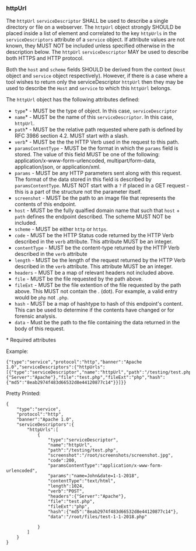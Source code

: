 ### httpUrl

The `httpUrl` `serviceDescriptor` SHALL be used to describe a single directory or file on a webserver. The `httpUrl` object strongly SHOULD be placed inside a list of element and correlated to the key `httpUrls` in the `serviceDescriptors` attribute of a `service` object. If attribute values are not known, they MUST NOT be included unless specified otherwise in the description below. The `httpUrl` `serviceDescriptor` MAY be used to describe both HTTPS and HTTP protocol.

Both the `host` and `scheme` fields SHOULD be derived from the context (`Host` object and `service` object respectively). However, if there is a case where a tool wishes to return only the serviceDescriptor `httpUrl` then they may be used to describe the `Host` and `service` to which this `httpUrl` belongs. 

The `httpUrl` object has the following attributes defined:
* `type`* - MUST be the type of object. In this case, `serviceDescriptor`
* `name`* - MUST be the name of this `serviceDescriptor`. In this case, `httpUrl`.
* `path`* - MUST be the relative path requested where path is defined by RFC 3986 section 4.2. MUST start with a slash.
* `verb`* - MUST be the the HTTP Verb used in the request to this path.
* `paramsContentType` - MUST be the format in which the `params` field is stored. The value of this field MUST be one of the following: application/x-www-form-urlencoded, multipart/form-data, application/json, or application/xml. 
* `params` - MUST be any HTTP parameters sent along with this request. The format of the data stored in this field is described by `paramsContentType`. MUST NOT start with a `?` if placed in a GET request - this is a part of the structure not the parameter itself.
* `screenshot` - MUST be the path to an image file that represents the contents of this endpoint.
* `host` - MUST be the fully qualfied domain name that such that `host` + `path` defines the endpoint described. The scheme MUST NOT be included.
* `scheme` - MUST be either `http` or `https`. 
* `code` - MUST be the HTTP Status code returned by the HTTP Verb described in the `verb` attribute. This attribute MUST be an integer. 
* `contentType` - MUST be the content-type returned by  the HTTP Verb described in the `verb` attribute
* `length` - MUST be the length of the request returned by the HTTP Verb described in the `verb` attribute. This attribute MUST be an integer. 
* `headers` - MUST be a map of relevant headers not included above.
* `file` - MUST be the file requested by the path above.
* `fileExt` - MUST be the file extention of the file requested by the path above. This MUST not contain the . (dot). For example, a valid entry would be `php` not `.php`.
* `hash` - MUST be a map of hashtype to hash of this endpoint's content. This can be used to determine if the contents have changed or for forensic analysis.
* `data` - Must be the path to the file containing the data returned in the body of this request. 

\* Required attributes

Example:
```
{"type":"service","protocol":"http","banner":"Apache 1.0","serviceDescriptors":{"httpUrls":[{"type":"serviceDescriptor","name":"httpUrl","path":"/testing/test.php","screenshot":"/root/screenshots/screenshot.jpg","code":200,"contentType":"text/html","length":1024,"verb":"POST","headers":{"Server":"Apache"},"file":"test.php","fileExt":"php","hash":{"md5":"8eab2974f483d66532d8e44120877c14"}}]}}
```


Pretty Printed:
```
{
    "type":"service",
    "protocol":"http",
    "banner":"Apache 1.0",
    "serviceDescriptors":{
        "httpUrls":[
            {
                "type":"serviceDescriptor",
                "name":"httpUrl",
                "path":"/testing/test.php",
                "screenshot":"/root/screenshots/screenshot.jpg",
                "code":200,
                "paramsContentType":"application/x-www-form-urlencoded",
                "params":"name=John&date=1-1-2018",
                "contentType":"text/html",
                "length":1024,
                "verb":"POST",
                "headers":{"Server":"Apache"},
                "file":"test.php",
                "fileExt":"php",
                "hash":{"md5":"8eab2974f483d66532d8e44120877c14"},
                "data":"/root/files/test-1-1-2018.php"

            }
        ]
    }
}
```
